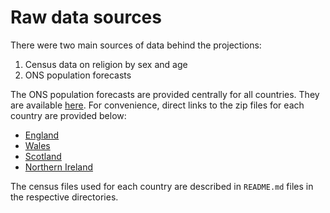 # Raw data sources
There were two main sources of data behind the projections:
 1. Census data on religion by sex and age
 2. ONS population forecasts

The ONS population forecasts are provided centrally for all countries. They are available [here](https://www.ons.gov.uk/peoplepopulationandcommunity/populationandmigration/populationprojections/datasets/2014basednationalpopulationprojectionstableofcontents). For convenience, direct links to the zip files for each country are provided below:
 - [England](https://www.ons.gov.uk/file?uri=/peoplepopulationandcommunity/populationandmigration/populationprojections/datasets/z3zippedpopulationprojectionsdatafilesengland/2022based/en.zip)
 - [Wales](https://www.ons.gov.uk/file?uri=/peoplepopulationandcommunity/populationandmigration/populationprojections/datasets/z4zippedpopulationprojectionsdatafileswales/2022based/wa.zip)
 - [Scotland](https://www.ons.gov.uk/file?uri=/peoplepopulationandcommunity/populationandmigration/populationprojections/datasets/z5zippedpopulationprojectionsdatafilesscotland/2022based/sc.zip)
 - [Northern Ireland](https://www.ons.gov.uk/file?uri=/peoplepopulationandcommunity/populationandmigration/populationprojections/datasets/z6zippedpopulationprojectionsdatafilesnorthernireland/2022based/ni.zip)

 The census files used for each country are described in `README.md` files in the respective directories.
